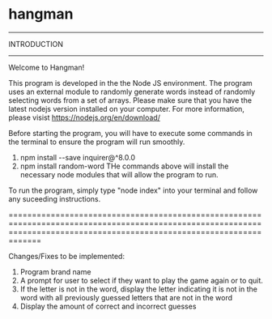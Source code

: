 # hangman

____________
INTRODUCTION
____________

Welcome to Hangman!

This program is developed in the the Node JS environment. The program uses an external module to randomly generate words instead of randomly selecting words from a set of arrays. Please make sure that you have the latest nodejs version installed on your computer.
For more information, please visist https://nodejs.org/en/download/


Before starting the program, you will have to execute some commands in the terminal to ensure the program will run smoothly.
1. npm install --save inquirer@^8.0.0
2. npm install random-word
THe commands above will install the necessary node modules that will allow the program to run.

To run the program, simply type "node index" into your terminal and follow any suceeding instructions.

=========================================================================================================================================================================

Changes/Fixes to be implemented:
1. Program brand name
2. A prompt for user to select if they want to play the game again or to quit.
3. If the letter is not in the word, display the letter indicating it is not in the word with all previously guessed letters that are not in the word
4. Display the amount of correct and incorrect guesses
